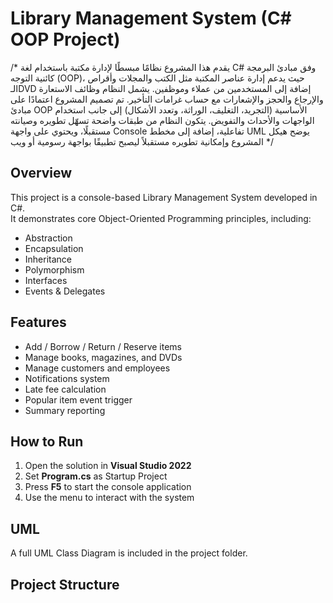 #  Library Management System (C# OOP Project)
/*
يقدم هذا المشروع نظامًا مبسطًا لإدارة مكتبة باستخدام لغة ‎C#‎ وفق مبادئ البرمجة كائنية التوجه (OOP)، حيث يدعم إدارة عناصر المكتبة مثل الكتب والمجلات وأقراص الـDVD إضافة إلى المستخدمين من عملاء وموظفين. يشمل النظام وظائف الاستعارة والإرجاع والحجز والإشعارات مع حساب غرامات التأخير. تم تصميم المشروع اعتمادًا على مبادئ OOP الأساسية (التجريد، التغليف، الوراثة، وتعدد الأشكال) إلى جانب استخدام الواجهات والأحداث والتفويض. يتكون النظام من طبقات واضحة تسهّل تطويره وصيانته مستقبلًا، ويحتوي على واجهة Console تفاعلية، إضافة إلى مخطط UML يوضح هيكل المشروع وإمكانية تطويره مستقبلاً ليصبح تطبيقًا بواجهة رسومية أو ويب
*/
##  Overview
This project is a console-based Library Management System developed in C#.  
It demonstrates core Object-Oriented Programming principles, including:
- Abstraction
- Encapsulation
- Inheritance
- Polymorphism
- Interfaces
- Events & Delegates

##  Features
- Add / Borrow / Return / Reserve items
- Manage books, magazines, and DVDs
- Manage customers and employees
- Notifications system
- Late fee calculation
- Popular item event trigger
- Summary reporting

##  How to Run
1. Open the solution in **Visual Studio 2022**
2. Set **Program.cs** as Startup Project
3. Press **F5** to start the console application
4. Use the menu to interact with the system

##  UML
A full UML Class Diagram is included in the project folder.

##  Project Structure
